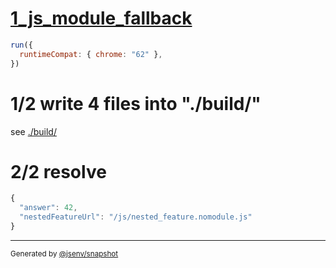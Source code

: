 # [1_js_module_fallback](../../import_dynamic.test.mjs#L28)

```js
run({
  runtimeCompat: { chrome: "62" },
})
```

# 1/2 write 4 files into "./build/"

see [./build/](./build/)

# 2/2 resolve

```js
{
  "answer": 42,
  "nestedFeatureUrl": "/js/nested_feature.nomodule.js"
}
```
---

<sub>
  Generated by <a href="https://github.com/jsenv/core/tree/main/packages/independent/snapshot">@jsenv/snapshot</a>
</sub>